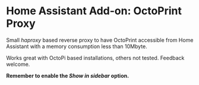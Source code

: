 # Home Assistant Add-on: OctoPrint Proxy

Small *haproxy* based reverse proxy to have OctoPrint accessible from Home Assistant with a memory consumption less than 10Mbyte.

Works great with OctoPi based installations, others not tested. Feedback welcome.

**Remember to enable the *Show in sidebar* option.**